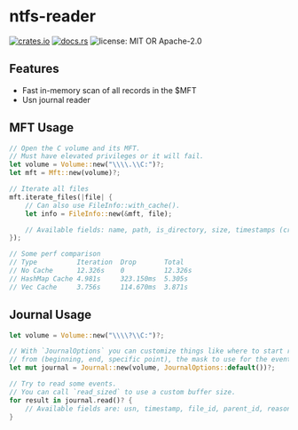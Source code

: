 # ntfs-reader

[![crates.io](https://img.shields.io/crates/v/ntfs-reader)](https://crates.io/crates/ntfs-reader)
[![docs.rs](https://img.shields.io/docsrs/ntfs-reader)](https://docs.rs/ntfs-reader)
![license: MIT OR Apache-2.0](https://img.shields.io/crates/l/ntfs-reader)

## Features

- Fast in-memory scan of all records in the $MFT
- Usn journal reader

## MFT Usage

```rust
// Open the C volume and its MFT.
// Must have elevated privileges or it will fail.
let volume = Volume::new("\\\\.\\C:")?;
let mft = Mft::new(volume)?;

// Iterate all files
mft.iterate_files(|file| {
    // Can also use FileInfo::with_cache().
    let info = FileInfo::new(&mft, file);

    // Available fields: name, path, is_directory, size, timestamps (created, accessed, modified).
});

// Some perf comparison
// Type          Iteration  Drop       Total
// No Cache      12.326s    0          12.326s
// HashMap Cache 4.981s     323.150ms  5.305s
// Vec Cache     3.756s     114.670ms  3.871s
```

## Journal Usage

```rust
let volume = Volume::new("\\\\?\\C:")?;

// With `JournalOptions` you can customize things like where to start reading
// from (beginning, end, specific point), the mask to use for the events and more.
let mut journal = Journal::new(volume, JournalOptions::default())?;

// Try to read some events.
// You can call `read_sized` to use a custom buffer size.
for result in journal.read()? {
    // Available fields are: usn, timestamp, file_id, parent_id, reason, path.
}
```
